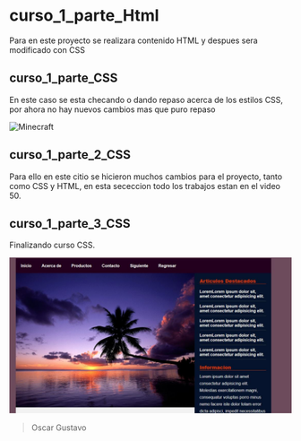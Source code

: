 # curso_1_parte_Html
Para en este proyecto se realizara contenido HTML y despues sera modificado con CSS

## curso_1_parte_CSS
En este caso se esta checando o dando repaso
acerca de los estilos CSS, por ahora no hay nuevos cambios mas que puro repaso

![Minecraft](https://logos-marcas.com/wp-content/uploads/2020/04/Minecraft-Logotipo-2012-.....jpg)

## curso_1_parte_2_CSS
Para  ello en este citio se hicieron muchos cambios para el proyecto, tanto como CSS y HTML, en esta sececcion
todo los trabajos estan en el video 50.


## curso_1_parte_3_CSS
Finalizando curso CSS.


![Finalizacion](img/finalizacion.jpg)

> Oscar Gustavo
